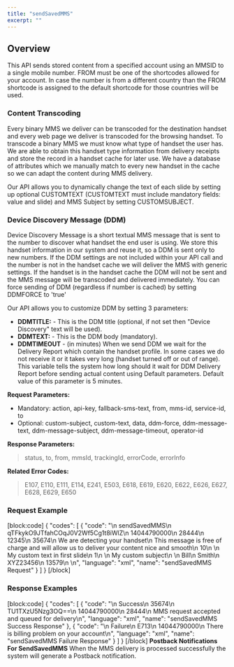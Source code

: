 ```yaml
---
title: "sendSavedMMS"
excerpt: ""
---
```

## Overview 
This API sends stored content from a specified account using an MMSID to a single mobile number. FROM must be one of the shortcodes allowed for your account. In case the number is from a different country than the FROM shortcode is assigned to the default shortcode for those countries will be used.

### Content Transcoding
Every binary MMS we deliver can be transcoded for the destination handset and every web page we deliver is transcoded for the browsing handset. To transcode a binary MMS we must know what type of handset the user has. We are able to obtain this handset type information from delivery receipts and store the record in a handset cache for later use. We have a database of attributes which we manually match to every new handset in the cache so we can adapt the content during MMS delivery.

Our API allows you to dynamically change the text of each slide by setting up optional CUSTOMTEXT (CUSTOMTEXT must include mandatory fields: value and slide) and MMS Subject by setting CUSTOMSUBJECT.

### Device Discovery Message (DDM)
Device Discovery Message is a short textual MMS message that is sent to the number to discover what handset the end user is using. We store this handset information in our system and reuse it, so a DDM is sent only to new numbers. If the DDM settings are not included within your API call and the number is not in the handset cache we will deliver the MMS with generic settings. If the handset is in the handset cache the DDM will not be sent and the MMS message will be transcoded and delivered immediately. You can force sending of DDM (regardless if number is cached) by setting DDMFORCE to 'true'

Our API allows you to customize DDM by setting 3 parameters:

  - **DDMTITLE:** - This is the DDM title (optional, if not set then "Device Discovery" text will be used).
  - **DDMTEXT:** - This is the DDM body (mandatory).
  - **DDMTIMEOUT** - (in minutes) When we send DDM we wait for the Delivery Report which contain the handset profile. In some cases we do not receive it or it takes very long (handset turned off or out of range). This variable tells the system how long should it wait for DDM Delivery Report before sending actual content using Default parameters. Default value of this parameter is 5 minutes.


**Request Parameters:**

- Mandatory: action, api-key, fallback-sms-text, from, mms-id, service-id, to 
- Optional: custom-subject, custom-text, data, ddm-force, ddm-message-text, ddm-message-subject, ddm-message-timeout, operator-id

**Response Parameters:**  
>  status, to, from, mmsId, trackingId, errorCode, errorInfo

**Related Error Codes:**  
>  E107, E110, E111, E114, E241, E503, E618, E619, E620, E622, E626, E627, E628, E629, E650

### Request Example
[block:code]
{
  "codes": [
    {
      "code": "<request>\n    <action>sendSavedMMS</action>\n    <api-key>qTFkykO9JTfahCOqJ0V2Wf5Cg1t8iWlZ</api-key>\n    <to>14044790000</to>\n    <from>28444</from>\n    <service-id>12345</service-id>\n    <mms-id>35674</mms-id>\n    <ddm-message-subject>We are detecting your handset</ddm-message-subject>\n    <ddm-message-text>This message is free of charge and will allow us to deliver your content nice and smooth</ddm-message-text>\n    <ddm-message-timeout>10</ddm-message-timeout>\n    <custom-text>\n        <value>My custom text in first slide</value>\n        <slide>1</slide>\n    </custom-text>\n    <custom-subject>My custom subject</custom-subject>\n    <data>\n        <firstname>Bill</firstname>\n        <lastname>Smith</firstname>\n        <accountnumber>XYZ23456</accountnumber>\n        <pin>13579</pin>\n    </data>\n</request>",
      "language": "xml",
      "name": "sendSavedMMS Request"
    }
  ]
}
[/block]
### Response Examples
[block:code]
{
  "codes": [
    {
      "code": "<response>\n    <status>Success</status>\n    <mms-id>35674</mms-id>\n    <tracking-id>TU1TXzU5Nzg3OQ==</tracking-id>\n    <to>14044790000</to>\n    <from>28444</from>\n    <status-details>MMS request accepted and queued for delivery</status-details>\n</response>",
      "language": "xml",
      "name": "sendSavedMMS Success Response"
    },
    {
      "code": "<response>\n    <status>Failure</status>\n    <error-code>E713</error-code>\n    <to>14044790000</to>\n    <error-info>There is billing problem on your account</error-info>\n</response>",
      "language": "xml",
      "name": "sendSavedMMS Failure Response"
    }
  ]
}
[/block]
**Postback Notifications For SendSavedMMS** When the MMS delivery is
processed successfully the system will generate a Postback notification.